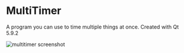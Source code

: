 MultiTimer
=============

A program you can use to time multiple things at once.
Created with Qt 5.9.2

![multitimer screenshot](https://user-images.githubusercontent.com/34139270/33576431-ab949974-d8f4-11e7-8f79-60dd59498ba5.PNG)
